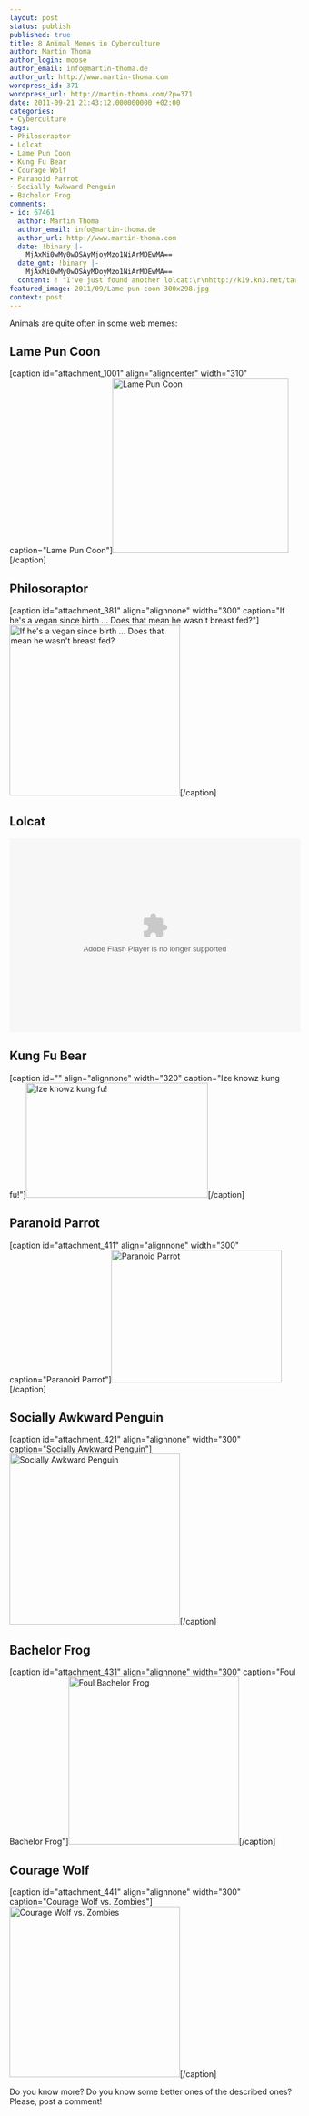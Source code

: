 ```yaml
---
layout: post
status: publish
published: true
title: 8 Animal Memes in Cyberculture
author: Martin Thoma
author_login: moose
author_email: info@martin-thoma.de
author_url: http://www.martin-thoma.com
wordpress_id: 371
wordpress_url: http://martin-thoma.com/?p=371
date: 2011-09-21 21:43:12.000000000 +02:00
categories:
- Cyberculture
tags:
- Philosoraptor
- Lolcat
- Lame Pun Coon
- Kung Fu Bear
- Courage Wolf
- Paranoid Parrot
- Socially Awkward Penguin
- Bachelor Frog
comments:
- id: 67461
  author: Martin Thoma
  author_email: info@martin-thoma.de
  author_url: http://www.martin-thoma.com
  date: !binary |-
    MjAxMi0wMy0wOSAyMjoyMzo1NiArMDEwMA==
  date_gmt: !binary |-
    MjAxMi0wMy0wOSAyMDoyMzo1NiArMDEwMA==
  content: ! "I've just found another lolcat:\r\nhttp://k19.kn3.net/taringa/6/9/9/8/8/1/3/3dher/315.gif?6417"
featured_image: 2011/09/Lame-pun-coon-300x298.jpg
context: post
---
```

Animals are quite often in some web memes:
<h2>Lame Pun Coon</h2>
[caption id="attachment_1001" align="aligncenter" width="310" caption="Lame Pun Coon"]<a href="http://martin-thoma.com/wp-content/uploads/2011/09/Lame-pun-coon.jpg"><img src="http://martin-thoma.com/wp-content/uploads/2011/09/Lame-pun-coon.jpg" alt="Lame Pun Coon" title="Lame Pun Coon" width="310" height="308" class="size-full wp-image-1001" /></a>[/caption]

<h2>Philosoraptor</h2>
[caption id="attachment_381" align="alignnone" width="300" caption="If he&#39;s a vegan since birth ... Does that mean he wasn&#39;t breast fed?"]<a href="http://martin-thoma.com/wp-content/uploads/2011/09/Philosoraptor.jpg"><img class="size-medium wp-image-381" title="Philosoraptor" src="http://martin-thoma.com/wp-content/uploads/2011/09/Philosoraptor-300x300.jpg" alt="If he's a vegan since birth ... Does that mean he wasn't breast fed?" width="300" height="300" /></a>[/caption]
<h2>Lolcat</h2>
<object width="512" height="341" classid="clsid:d27cdb6e-ae6d-11cf-96b8-444553540000" codebase="http://download.macromedia.com/pub/shockwave/cabs/flash/swflash.cab#version=6,0,40,0"><param name="flashvars" value="host=picasaweb.google.com&amp;hl=de&amp;feat=flashalbum&amp;RGB=0x000000&amp;feed=http%3A%2F%2Fpicasaweb.google.com%2Fdata%2Ffeed%2Fapi%2Fuser%2Fthemoosemind%2Falbumid%2F5444766564208572833%3Falt%3Drss%26kind%3Dphoto%26hl%3Dde" /><param name="pluginspage" value="http://www.macromedia.com/go/getflashplayer" /><param name="src" value="http://picasaweb.google.com/s/c/bin/slideshow.swf" /><embed width="512" height="341" type="application/x-shockwave-flash" src="http://picasaweb.google.com/s/c/bin/slideshow.swf" flashvars="host=picasaweb.google.com&amp;hl=de&amp;feat=flashalbum&amp;RGB=0x000000&amp;feed=http%3A%2F%2Fpicasaweb.google.com%2Fdata%2Ffeed%2Fapi%2Fuser%2Fthemoosemind%2Falbumid%2F5444766564208572833%3Falt%3Drss%26kind%3Dphoto%26hl%3Dde" pluginspage="http://www.macromedia.com/go/getflashplayer" /></object>
<h2>Kung Fu Bear</h2>
[caption id="" align="alignnone" width="320" caption="Ize knowz kung fu!"]<img style="border-style: initial; border-color: initial; border-width: 0px;" title="Ize knowz kung fu!" src="http://1.bp.blogspot.com/_ndHE4hkuvB4/TUb-P5X9lNI/AAAAAAAAEpg/JDoGDXSV7QM/s320/kungfu-bear.jpg" alt="Ize knowz kung fu!" width="320" height="202" border="0" />[/caption]
<h2>Paranoid Parrot</h2>
[caption id="attachment_411" align="alignnone" width="300" caption="Paranoid Parrot"]<a href="http://martin-thoma.com/wp-content/uploads/2011/09/Paranoid-Parrot.jpg"><img class="size-medium wp-image-411" title="Paranoid Parrot" src="http://martin-thoma.com/wp-content/uploads/2011/09/Paranoid-Parrot-300x233.jpg" alt="Paranoid Parrot" width="300" height="233" /></a>[/caption]
<h2>Socially Awkward Penguin</h2>
[caption id="attachment_421" align="alignnone" width="300" caption="Socially Awkward Penguin"]<a href="http://martin-thoma.com/wp-content/uploads/2011/09/Socially-Awkward-Penguin.jpg"><img class="size-medium wp-image-421" title="Socially Awkward Penguin" src="http://martin-thoma.com/wp-content/uploads/2011/09/Socially-Awkward-Penguin-300x300.jpg" alt="Socially Awkward Penguin" width="300" height="300" /></a>[/caption]
<h2>Bachelor Frog</h2>
[caption id="attachment_431" align="alignnone" width="300" caption="Foul Bachelor Frog"]<a href="http://martin-thoma.com/wp-content/uploads/2011/09/bachelor-frog.png"><img class="size-medium wp-image-431" title="Foul Bachelor Frog" src="http://martin-thoma.com/wp-content/uploads/2011/09/bachelor-frog-300x295.png" alt="Foul Bachelor Frog" width="300" height="295" /></a>[/caption]
<h2>Courage Wolf</h2>
[caption id="attachment_441" align="alignnone" width="300" caption="Courage Wolf vs. Zombies"]<a href="http://martin-thoma.com/wp-content/uploads/2011/09/courage-wolf-vs-zombies.jpg"><img class="size-medium wp-image-441" title="Courage Wolf vs. Zombies" src="http://martin-thoma.com/wp-content/uploads/2011/09/courage-wolf-vs-zombies-300x300.jpg" alt="Courage Wolf vs. Zombies" width="300" height="300" /></a>[/caption]

Do you know more? Do you know some better ones of the described ones? Please, post a comment!
